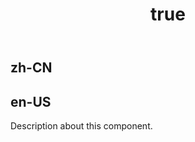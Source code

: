 ﻿---
order: 0
title:
  zh-CN: DensityHeatmap
  en-US: 密度热力图
---

## zh-CN

## en-US

Description about this component.
